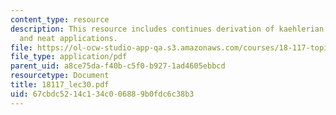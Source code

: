 ```yaml
---
content_type: resource
description: This resource includes continues derivation of kaehlerian linear algebra,
  and neat applications.
file: https://ol-ocw-studio-app-qa.s3.amazonaws.com/courses/18-117-topics-in-several-complex-variables-spring-2005/67cbdc5214c134c006889b0fdc6c38b3_18117_lec30.pdf
file_type: application/pdf
parent_uid: a8ce75da-f40b-c5f0-b927-1ad4605ebbcd
resourcetype: Document
title: 18117_lec30.pdf
uid: 67cbdc52-14c1-34c0-0688-9b0fdc6c38b3
---
```

